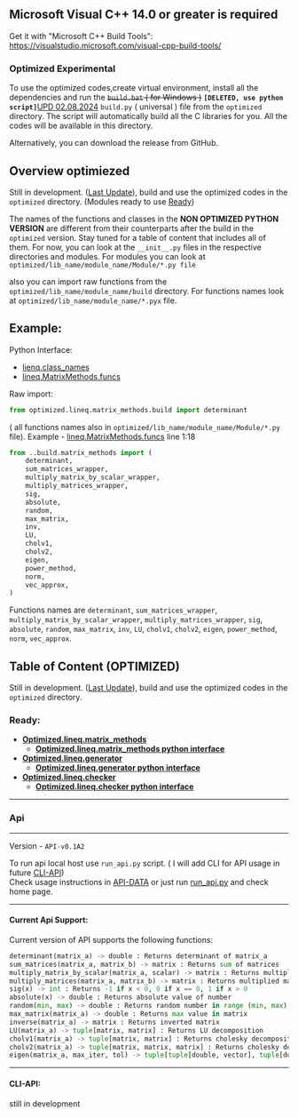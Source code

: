 ## Microsoft Visual C++ 14.0 or greater is required
Get it with "Microsoft C++ Build Tools": https://visualstudio.microsoft.com/visual-cpp-build-tools/

### Optimized Experimental
To use the optimized codes,create virtual environment, install all the dependencies and run the ~~`build.bat` ( for Windows )~~ **`[DELETED, use python script]`**[UPD 02.08.2024](../README.MD#update-02082024-info) `build.py` ( universal )  file from the `optimized` directory. The script will automatically build all the C libraries for you. All the codes will be available in this directory.

Alternatively, you can download the release from GitHub. 

## Overview optimiezed

Still in development. ([Last Update](../README.MD#last-update)), build and use the optimized codes in the `optimized` directory. 
(Modules ready to use [Ready](#ready)) 

The names of the functions and classes in the **NON OPTIMIZED PYTHON VERSION** are different from their counterparts after the build in the `optimized` version. Stay tuned for a table of content that includes all of them. For now, you can look at the `__init__.py` files in the respective directories and modules. For modules you can look at `optimized/lib_name/module_name/Module/*.py file`

also you can import raw functions from the `optimized/lib_name/module_name/build` directory. For functions names look at `optimized/lib_name/module_name/*.pyx` file.

Example: 
---
Python Interface:
- [lienq.class_names](../optimized/lineq/__init__.py) 
- [lineq.MatrixMethods.funcs](../optimized/lineq/matrix_methods/Module/module.py)

Raw import:
```py
from optimized.lineq.matrix_methods.build import determinant
``` 
( all functions names also in `optimized/lib_name/module_name/Module/*.py` file). Example - [lineq.MatrixMethods.funcs](../optimized/lineq/matrix_methods/Module/module.py) line 1:18
```py 
from ..build.matrix_methods import (
    determinant,
    sum_matrices_wrapper,
    multiply_matrix_by_scalar_wrapper,
    multiply_matrices_wrapper,
    sig,
    absolute,
    random,
    max_matrix,
    inv,
    LU,
    cholv1,
    cholv2,
    eigen,
    power_method,
    norm,
    vec_approx,
)
```
Functions names are `determinant`, `sum_matrices_wrapper`, `multiply_matrix_by_scalar_wrapper`, `multiply_matrices_wrapper`, `sig`, `absolute`, `random`, `max_matrix`, `inv`, `LU`, `cholv1`, `cholv2`, `eigen`, `power_method`, `norm`, `vec_approx`.



## Table of Content (OPTIMIZED)

Still in development. ([Last Update](../README.MD#last-update)), build and use the optimized codes in the `optimized` directory.

### Ready: 
-   [**Optimized.lineq.matrix_methods**](../optimized/lineq/matrix_methods/)
    -   [**Optimized.lineq.matrix_methods python interface**](../optimized/lineq/matrix_methods/Module/module.py)
-   [**Optimized.lineq.generator**](../optimized/lineq/generator/)
    -   [**Optimized.lineq.generator python interface**](../optimized/lineq/generator/Module/generator.py)
-   [**Optimized.lineq.checker**](../optimized/lineq/checker/)
    -   [**Optimized.lineq.checker python interface**](../optimized/lineq/checker/Module/checker.py)
---
### Api
---
Version - `API-v0.1A2`

To run api local host use `run_api.py` script. ( I will add CLI for API usage in future [CLI-API](#cli-api)) \
Check usage instructions in [API-DATA](../optimized/optimized_api/static/data.json) or just run [run_api.py](../run_api.py) and check home page.

---
#### Current Api Support:
Current version of API supports the following functions:
```py
determinant(matrix_a) -> double : Returns determinant of matrix_a 
sum_matrices(matrix_a, matrix_b) -> matrix : Returns sum of matrices  
multiply_matrix_by_scalar(matrix_a, scalar) -> matrix : Returns multiplied matrix 
multiply_matrices(matrix_a, matrix_b) -> matrix : Returns multiplied matrix  
sig(x) -> int : Returns -1 if x < 0, 0 if x == 0, 1 if x > 0 
absolute(x) -> double : Returns absolute value of number 
random(min, max) -> double : Returns random number in range (min, max) 
max_matrix(matrix_a) -> double : Returns max value in matrix 
inverse(matrix_a) -> matrix : Returns inverted matrix 
LU(matrix_a) -> tuple[matrix, matrix] : Returns LU decomposition 
cholv1(matrix_a) -> tuple[matrix, matrix] : Returns cholesky decomposition 
cholv2(matrix_a) -> tuple[matrix, matrix, matrix] : Returns cholesky decomposition 
eigen(matrix_a, max_iter, tol) -> tuple[tuple[double, vector], tuple[double, vector]] : Returns eigenvalues and eigenvectors (max, min) 

```
---
#### CLI-API:

still in development
